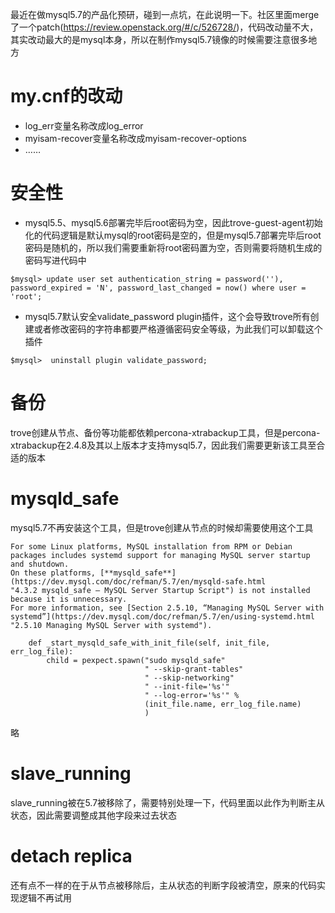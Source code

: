 最近在做mysql5.7的产品化预研，碰到一点坑，在此说明一下。社区里面merge了一个patch(https://review.openstack.org/#/c/526728/)，代码改动量不大，其实改动最大的是mysql本身，所以在制作mysql5.7镜像的时候需要注意很多地方

# my.cnf的改动
- log_err变量名称改成log_error
- myisam-recover变量名称改成myisam-recover-options
- ……
# 安全性
- mysql5.5、mysql5.6部署完毕后root密码为空，因此trove-guest-agent初始化的代码逻辑是默认mysql的root密码是空的，但是mysql5.7部署完毕后root密码是随机的，所以我们需要重新将root密码置为空，否则需要将随机生成的密码写进代码中
```
$mysql> update user set authentication_string = password(''), password_expired = 'N', password_last_changed = now() where user = 'root';
```
- mysql5.7默认安全validate_password plugin插件，这个会导致trove所有创建或者修改密码的字符串都要严格遵循密码安全等级，为此我们可以卸载这个插件
```
$mysql>  uninstall plugin validate_password;
```
# 备份
trove创建从节点、备份等功能都依赖percona-xtrabackup工具，但是percona-xtrabackup在2.4.8及其以上版本才支持mysql5.7，因此我们需要更新该工具至合适的版本

# mysqld_safe
mysql5.7不再安装这个工具，但是trove创建从节点的时候却需要使用这个工具
```
For some Linux platforms, MySQL installation from RPM or Debian packages includes systemd support for managing MySQL server startup and shutdown.
On these platforms, [**mysqld_safe**](https://dev.mysql.com/doc/refman/5.7/en/mysqld-safe.html "4.3.2 mysqld_safe — MySQL Server Startup Script") is not installed because it is unnecessary. 
For more information, see [Section 2.5.10, “Managing MySQL Server with systemd”](https://dev.mysql.com/doc/refman/5.7/en/using-systemd.html "2.5.10 Managing MySQL Server with systemd").
```
```
    def _start_mysqld_safe_with_init_file(self, init_file, err_log_file):
        child = pexpect.spawn("sudo mysqld_safe"
                              " --skip-grant-tables"
                              " --skip-networking"
                              " --init-file='%s'"
                              " --log-error='%s'" %
                              (init_file.name, err_log_file.name)
                              )
```
略

# slave_running
slave_running被在5.7被移除了，需要特别处理一下，代码里面以此作为判断主从状态，因此需要调整成其他字段来过去状态

# detach replica
还有点不一样的在于从节点被移除后，主从状态的判断字段被清空，原来的代码实现逻辑不再试用
